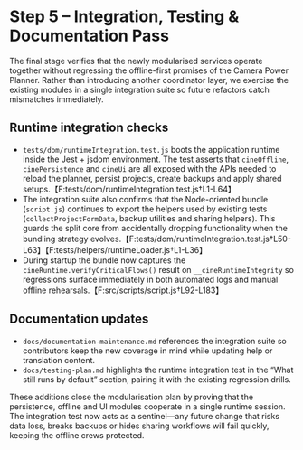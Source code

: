 # Step 5 – Integration, Testing & Documentation Pass

The final stage verifies that the newly modularised services operate together without
regressing the offline-first promises of the Camera Power Planner. Rather than introducing
another coordinator layer, we exercise the existing modules in a single integration suite so
future refactors catch mismatches immediately.

## Runtime integration checks

* `tests/dom/runtimeIntegration.test.js` boots the application runtime inside the
  Jest + jsdom environment. The test asserts that `cineOffline`, `cinePersistence` and
  `cineUi` are all exposed with the APIs needed to reload the planner, persist projects,
  create backups and apply shared setups.【F:tests/dom/runtimeIntegration.test.js†L1-L64】
* The integration suite also confirms that the Node-oriented bundle (`script.js`) continues to
  export the helpers used by existing tests (`collectProjectFormData`, backup utilities and
  sharing helpers). This guards the split core from accidentally dropping functionality when
  the bundling strategy evolves.【F:tests/dom/runtimeIntegration.test.js†L50-L63】【F:tests/helpers/runtimeLoader.js†L1-L36】
* During startup the bundle now captures the `cineRuntime.verifyCriticalFlows()` result on
  `__cineRuntimeIntegrity` so regressions surface immediately in both automated logs and
  manual offline rehearsals.【F:src/scripts/script.js†L92-L183】

## Documentation updates

* `docs/documentation-maintenance.md` references the integration suite so contributors keep
  the new coverage in mind while updating help or translation content.
* `docs/testing-plan.md` highlights the runtime integration test in the “What still runs by
  default” section, pairing it with the existing regression drills.

These additions close the modularisation plan by proving that the persistence, offline and
UI modules cooperate in a single runtime session. The integration test now acts as a
sentinel—any future change that risks data loss, breaks backups or hides sharing workflows
will fail quickly, keeping the offline crews protected.
